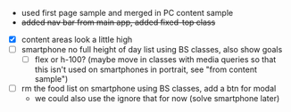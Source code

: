 
- used first page sample and merged in PC content sample
- ~~added nav bar from main app, added fixed-top class~~

- [x] content areas look a little high
- [ ] smartphone no full height of day list using BS classes, also show goals
  - [ ] flex or h-100? (maybe move in classes with media queries so that this isn't used on
    smartphones in portrait, see "from content sample")
- [ ] rm the food list on smartphone using BS classes, add a btn for modal
  - we could also use the ignore that for now (solve smartphone later)
